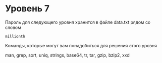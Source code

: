 # Уровень 7

Пароль для следующего уровня хранится в файле data.txt рядом со словом 
```
millionth  
```
Команды, которые могут вам понадобиться для решения этого уровня

man, grep, sort, uniq, strings, base64, tr, tar, gzip, bzip2, xxd
